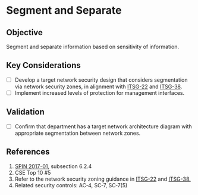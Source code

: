 # Segment and Separate

## Objective

Segment and separate information based on sensitivity of information.

## Key Considerations

* [ ] Develop a target network security design that considers segmentation via network security zones, in alignment with [ITSG-22](https://cyber.gc.ca/en/guidance/baseline-security-requirements-network-security-zones-government-canada-itsg-22) and [ITSG-38](https://cyber.gc.ca/en/guidance/network-security-zoning-design-considerations-placement-services-within-zones-itsg-38).
* [ ] Implement increased levels of protection for management interfaces.

## Validation

* [ ] Confirm that department has a target network architecture diagram with appropriate segmentation between network zones.

## References

1. [SPIN 2017-01](https://www.canada.ca/en/treasury-board-secretariat/services/access-information-privacy/security-identity-management/direction-secure-use-commercial-cloud-services-spin.html), subsection 6.2.4
2. CSE Top 10 #5
3. Refer to the network security zoning guidance in [ITSG-22](https://cyber.gc.ca/en/guidance/baseline-security-requirements-network-security-zones-government-canada-itsg-22) and [ITSG-38.](https://cyber.gc.ca/en/guidance/network-security-zoning-design-considerations-placement-services-within-zones-itsg-38)
4. Related security controls: AC‑4, SC‑7, SC‑7(5)
